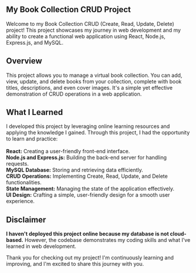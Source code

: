 <h2>My Book Collection CRUD Project</h2>
Welcome to my Book Collection CRUD (Create, Read, Update, Delete) project! This project showcases my journey in web development and my ability to create a functional web application using React, Node.js, Express.js, and MySQL.
<br>
<h2>Overview</h2>


This project allows you to manage a virtual book collection. You can add, view, update, and delete books from your collection, complete with book titles, descriptions, and even cover images. It's a simple yet effective demonstration of CRUD operations in a web application.
<br>

<h2>What I Learned</h2>
I developed this project by leveraging online learning resources and applying the knowledge I gained. Through this project, I had the opportunity to learn and practice:
<br>
<br>
<b>React:</b> Creating a user-friendly front-end interface.<br>
<b>Node.js and Express.js:</b> Building the back-end server for handling requests.<br>
<b>MySQL Database:</b> Storing and retrieving data efficiently.<br>
<b>CRUD Operations:</b> Implementing Create, Read, Update, and Delete functionalities.<br>
<b>State Management:</b> Managing the state of the application effectively.<br>
<b>UI Design:</b> Crafting a simple, user-friendly design for a smooth user experience.<br>

<h2>Disclaimer</h2>
<b>I haven't deployed this project online because my database is not cloud-based.</b> However, the codebase demonstrates my coding skills and what I've learned in web development.

Thank you for checking out my project! I'm continuously learning and improving, and I'm excited to share this journey with you.
